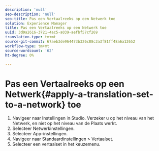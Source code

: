 ```yaml
---
description: 'null'
seo-description: 'null'
seo-title: Pas een Vertaalreeks op een Netwerk toe
solution: Experience Manager
title: Pas een Vertaalreeks op een Netwerk toe
uuid: 3d9a2616-3721-4ac5-a039-aefbf57cf269
translation-type: tm+mt
source-git-commit: 67aeb3de964473b326c88c3a3f81ff48a6a12652
workflow-type: tm+mt
source-wordcount: '62'
ht-degree: 0%

---
```



# Pas een Vertaalreeks op een Netwerk{#apply-a-translation-set-to-a-network} toe

1. Navigeer naar Instellingen in Studio. Verzeker u op het niveau van het Netwerk, en niet op het niveau van de Plaats werkt.
1. Selecteer Netwerkinstellingen.
1. Selecteer App-instellingen.
1. Navigeer naar Standaardinstellingen > Vertaalset.
1. Selecteer een vertaalset in het keuzemenu.


